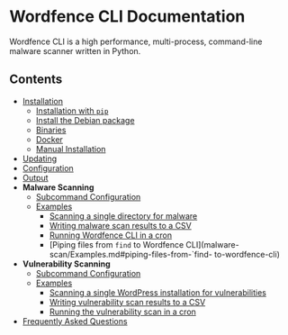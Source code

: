 # Wordfence CLI Documentation

Wordfence CLI is a high performance, multi-process, command-line malware scanner written in Python. 

## Contents

- [Installation](Installation.md)
	- [Installation with `pip`](Installation.md#installation-with-pip)
	- [Install the Debian package](Installation.md#install-the-debian-package)
	- [Binaries](Installation.md#binaries)
	- [Docker](Installation.md#docker)
	- [Manual Installation](Installation.md#manual-installation)
- [Updating](Updating.md)
- [Configuration](Configuration.md)
- [Output](Output.md)
- **Malware Scanning**
	- [Subcommand Configuration](malware-scan/Configuration.md)
	- [Examples](malware-scan/Examples.md)
		- [Scanning a single directory for malware](malware-scan/Examples.md#scanning-a-single-directory-for-malware)
		- [Writing malware scan results to a CSV](malware-scan/Examples.md#writing-malware-scan-results-to-a-csv)
		- [Running Wordfence CLI in a cron](malware-scan/Examples.md#running-wordfence-cli-in-a-cron)
		- [Piping files from `find` to Wordfence CLI](malware-scan/Examples.md#piping-files-from-`find- to-wordfence-cli)
- **Vulnerability Scanning**
	- [Subcommand Configuration](vuln-scan/Configuration.md)
	- [Examples](vuln-scan/Examples.md)
		- [Scanning a single WordPress installation for vulnerabilities](vuln-scan/Examples.md#scanning-a-single-wordpress-installation-for-vulnerabilities)
		- [Writing vulnerability scan results to a CSV](vuln-scan/Examples.md#writing-vulnerability-scan-results-to-a-csv)
		- [Running the vulnerability scan in a cron](vuln-scan/Examples.md#running-the-vulnerability-scan-in-a-cron)
- [Frequently Asked Questions](FAQs.md)
